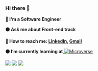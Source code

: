 ### Hi there 👋

**🔵 I'm a Software Engineer**   

**🟠 Ask me about Front-end track**

**🔵 How to reach me: [LinkedIn](https://www.linkedin.com/in/mohammad-mohsen-haidari-b15584235/), <a href="https://mmhaidari.github.io/portfolio-setup-and-mobile-first/" target="_blanck"> Gmail </a>**

<!-- **🟠 Check [my resume]()** -->

**🟠 I’m currently learning at**<a href="https://www.microverse.org/" target="_blanck"> ![Microverse](https://img.shields.io/badge/Microverse-blueviolet) </a> 
<!--
**MMhaidari/MMhaidari** is a ✨ _special_ ✨ repository because its `README.md` (this file) appears on your GitHub profile.

Here are some ideas to get you started:

- 🔭 I’m currently working on ...
- 🌱 I’m currently learning ...
- 👯 I’m looking to collaborate on ...
- 🤔 I’m looking for help with ...
- 💬 Ask me about ...
- 📫 How to reach me: ...
- 😄 Pronouns: ...
- ⚡ Fun fact: ...
-->
![](http://github-profile-summary-cards.vercel.app/api/cards/profile-details?username=MMhaidari&theme=default)
![](http://github-profile-summary-cards.vercel.app/api/cards/stats?username=MMhaidari&theme=default)
![](http://github-profile-summary-cards.vercel.app/api/cards/repos-per-language?username=MMhaidari&theme=default)
